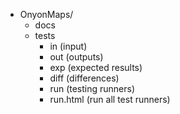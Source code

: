 - OnyonMaps/
   - docs
   - tests
      - in (input)
      - out (outputs)
      - exp (expected results)
      - diff (differences)
      - run (testing runners)
      - run.html (run all test runners)